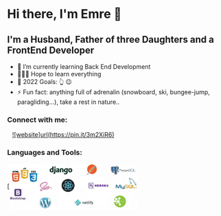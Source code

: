 # Hi there, I'm Emre 👋 


## I'm a Husband, Father of three Daughters and a FrontEnd Developer

- 🌱 I’m currently learning Back End Development
- 🤷🏻‍♂️ Hope to learn everything 
- 🥅 2022 Goals: 👆  😉
- ⚡ Fun fact: anything full of adrenalin (snowboard, ski, bungee-jump, paragliding...), take a rest in nature..

### Connect with me:


&nbsp;&nbsp;
[![website]url(https://pin.it/3m2XiR6)](https://www.linkedin.com/in/emregulluce#gh-light-mode-only)
<!-- [![website](./img/linkedin-dark.svg)](https://www.linkedin.com/in/emregulluce/#gh-dark-mode-only) -->


### Languages and Tools:

[<img align="center" alt="Languages and Tools" width="300px" src="./github.jpg" style="padding-right:10px;" />

<br />
<br />

